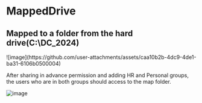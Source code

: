 # MappedDrive



<h2>Mapped to a folder from the hard drive(C:\DC_2024)</h2>
![image](https://github.com/user-attachments/assets/caa10b2b-4dc9-4de1-ba31-6106b0500004)

<p>
  After sharing in advance permission and adding HR and Personal groups, the users who are in both groups should access to the map folder.
</p>


![image](https://github.com/user-attachments/assets/78916359-1d16-42a5-b118-6f579be0d820)
